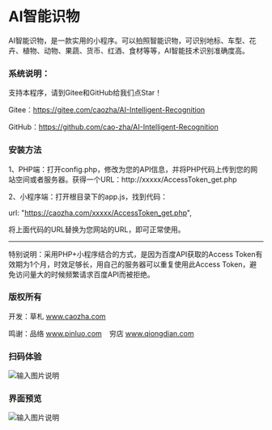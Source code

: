 ﻿# AI智能识物

AI智能识物，是一款实用的小程序。可以拍照智能识物，可识别地标、车型、花卉、植物、动物、果蔬、货币、红酒、食材等等，AI智能技术识别准确度高。

### 系统说明：

支持本程序，请到Gitee和GitHub给我们点Star！

Gitee：https://gitee.com/caozha/AI-Intelligent-Recognition

GitHub：https://github.com/cao-zha/AI-Intelligent-Recognition

### 安装方法

1、PHP端：打开config.php，修改为您的API信息，并将PHP代码上传到您的网站空间或者服务器。获得一个URL：http://xxxxx/AccessToken_get.php

2、小程序端：打开根目录下的app.js，找到代码：

url: "https://caozha.com/xxxxx/AccessToken_get.php",

将上面代码的URL替换为您网站的URL，即可正常使用。

-----------------------

特别说明：采用PHP+小程序结合的方式，是因为百度API获取的Access Token有效期为1个月，时效足够长，用自己的服务器可以重复使用此Access Token，避免访问量大的时候频繁请求百度API而被拒绝。

### 版权所有

开发：草札 www.caozha.com

鸣谢：品络 www.pinluo.com  &ensp;  穷店 www.qiongdian.com

### 扫码体验
![输入图片说明](https://images.gitee.com/uploads/images/2020/0430/104457_0326c9b6_7397417.jpeg "小程序码")

### 界面预览

![输入图片说明](https://images.gitee.com/uploads/images/2020/0430/104726_cf775e8c_7397417.png "AI智能识物首页")

